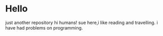 # Hello
just another repository
hi humans!
sue here,i like reading and travelling.
i have had problems on programming.
